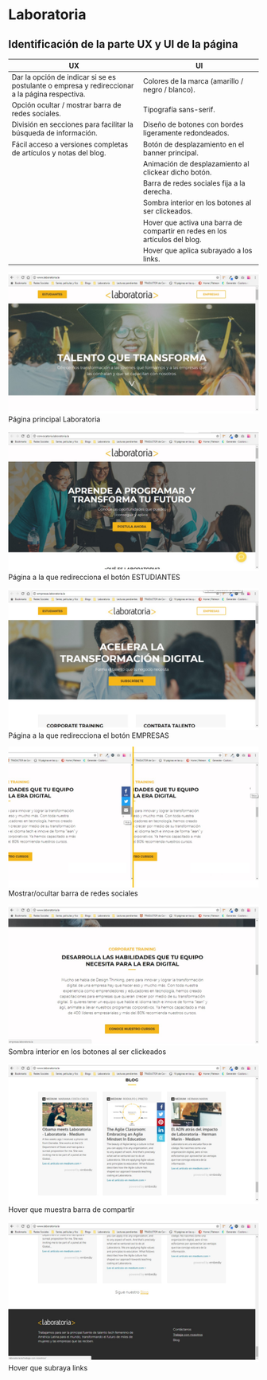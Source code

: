 # Laboratoria

## Identificación de la parte UX y UI de la página

|UX                                               |UI                                                     |
|-------------------------------------------------|-------------------------------------------------------|
| Dar la opción de indicar si se es postulante o empresa y redireccionar a la página respectiva. | Colores de la marca (amarillo / negro / blanco).                            |
| Opción ocultar / mostrar barra de redes sociales.                                              | Tipografía sans-serif.                                                      |
| División en secciones para facilitar la búsqueda de información.                               | Diseño de botones con bordes ligeramente redondeados.                       |
| Fácil acceso a versiones completas de artículos y notas del blog.                              | Botón de desplazamiento en el banner principal.                             |
|                                                                                                | Animación de desplazamiento al clickear dicho botón.                        |
|                                                                                                | Barra de redes sociales fija a la derecha.                                  |
|                                                                                                | Sombra interior en los botones al ser clickeados.                           |
|                                                                                                | Hover que activa una barra de compartir en redes en los artículos del blog. |
|                                                                                                | Hover que aplica subrayado a los links.                                     |

![Página principal Laboratoria](assets/images/Diapositiva1.JPG)
Página principal Laboratoria

![Página a la que redirecciona el botón ESTUDIANTES](assets/images/Diapositiva2.JPG)
Página a la que redirecciona el botón ESTUDIANTES

![Página a la que redirecciona el botón EMPRESAS](assets/images/Diapositiva3.JPG)
Página a la que redirecciona el botón EMPRESAS

![Mostrar/ocultar barra de redes sociales](assets/images/Diapositiva4.JPG)
Mostrar/ocultar barra de redes sociales

![Sombra interior en los botones al ser clickeados](assets/images/Diapositiva5.JPG)
Sombra interior en los botones al ser clickeados

![Hover que muestra barra de compartir](assets/images/Diapositiva6.JPG)
Hover que muestra barra de compartir

![Hover que subraya links](assets/images/Diapositiva7.JPG)
Hover que subraya links
